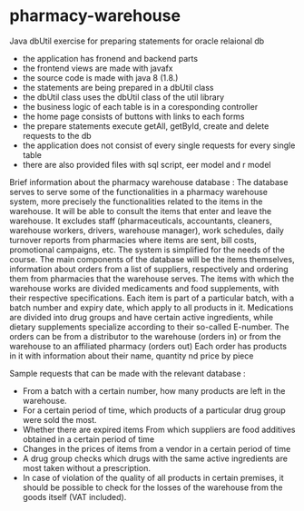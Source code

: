 # pharmacy-warehouse

 Java dbUtil exercise for preparing statements for oracle relaional db
  -  the application has fronend and backend parts
  -  the frontend views are made with javafx
  -  the source code is made with java 8 (1.8.)
  -  the statements are being prepared in a dbUtil class
  -  the dbUtil class uses the dbUtil class of the util library
  -  the business logic of each table is in a coresponding controller
  -  the home page consists of buttons with links to each forms
  -  the prepare statements execute getAll, getById, create and delete requests to the db
  -  the application does not consist of every single requests for every single table
  -  there are also provided files with sql script, eer model and r model
 
 
 
Brief information about the pharmacy warehouse database :
 The database serves to serve some of the functionalities in a pharmacy warehouse system, more precisely the functionalities related to the items in the warehouse. It will be able to consult the items that enter and leave the warehouse. 
 It excludes staff (pharmaceuticals, accountants, cleaners, warehouse workers, drivers, warehouse manager), work schedules, daily turnover reports from pharmacies where items are sent, bill costs, promotional campaigns, etc. 
 The system is simplified for the needs of the course. The main components of the database will be the items themselves, information about orders from a list of suppliers, respectively and ordering them from pharmacies that the warehouse serves.
 The items with which the warehouse works are divided medicaments and food supplements, with their respective specifications.
 Each item is part of a particular batch, with a batch number and expiry date, which apply to all products in it.
 Medications are divided into drug groups and have certain active ingredients, while dietary supplements specialize according to their so-called E-number.
 The orders can be from a distributor to the warehouse (orders in) or from the warehouse to an affiliated pharmacy (orders out)
 Each order has products in it with information about their name, quantity nd price by piece 
 
 Sample requests that can be made with the relevant database :
  -  From a batch with a certain number, how many products are left in the warehouse. 
  -  For a certain period of time, which products of a particular drug group were sold the most. 
  -  Whether there are expired items From which suppliers are food additives obtained in a certain period of time
  -  Changes in the prices of items from a vendor in a certain period of time
  -  A drug group checks which drugs with the same active ingredients are most taken without a prescription.
  -  In case of violation of the quality of all products in certain premises, it should be possible to check for the losses of the warehouse from the goods itself (VAT included).

